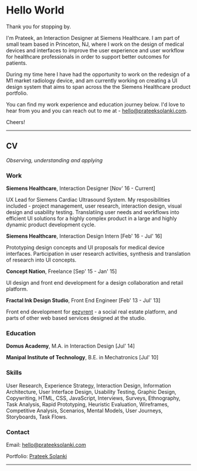 # Hello World

Thank you for stopping by. 

I'm Prateek, an Interaction Designer at Siemens Healthcare. I am part of small team based in Princeton, NJ, where I work on the design of medical devices and interfaces to improve the user experience and user workflow for healthcare professionals in order to support better outcomes for patients.

During my time here I have had the opportunity to work on the redesign of a M1 market radiology device, and am currently working on creating a UI design system that aims to span across the the Siemens Healthcare product portfolio.

You can find my work experience and education journey below. I'd love to hear from you and you can reach out to me at - hello@prateeksolanki.com.

Cheers!

---

## CV
*Observing, understanding and applying*

### Work

**Siemens Healthcare**, Interaction Designer [Nov' 16 - Current]

UX Lead for Siemens Cardiac Ultrasound System. 
My resposibilities included - project management, user research, interaction design, visual design and usability testing. Translatiing user needs and workflows into efficient UI solutions for a highly complex product in a large and highly dynamic product development cycle.



**Siemens Healthcare**, Interaction Design Intern [Feb' 16 - Jul' 16]

Prototyping design concepts and UI proposals for medical device interfaces. Participation in user research activities, synthesis and translation of research into UI concepts.



**Concept Nation**, Freelance [Sep' 15 - Jan' 15]

UI design and front end development for a design collaboration and retail platform.


**Fractal Ink Design Studio**, Front End Engineer [Feb' 13 - Jul' 13]

Front end development for [eezyrent](https://www.eezyrent.com/) - a social real estate platform, and parts of other web based services designed at the studio.


### Education

**Domus Academy**,  M.A. in Interaction Design [Jul' 14]

**Manipal Institute of Technology**, B.E. in Mechatronics [Jul' 10]

### Skills
User Research, Experience Strategy, Interaction Design, Information Architecture, User Interface Design, Usability Testing, Graphic Design, Copywriting, HTML, CSS, JavaScript, Interviews, Surveys, Ethnography, Task Analysis, Rapid Prototyping, Heuristic Evaluation, Wireframes, Competitive Analysis, Scenarios, Mental Models, User Journeys, Storyboards, Task Flows.


### Contact

Email: hello@prateeksolanki.com

Portfolio: [Prateek Solanki](http://prateeksolanki.com/)

---






